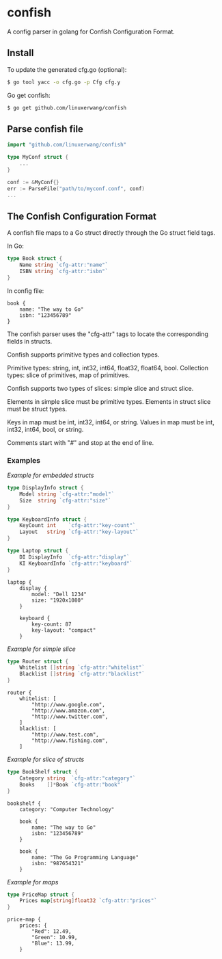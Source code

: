 # confish
A config parser in golang for Confish Configuration Format.

## Install

To update the generated cfg.go (optional):

```bash
$ go tool yacc -o cfg.go -p Cfg cfg.y
```

Go get confish:

```bash
$ go get github.com/linuxerwang/confish
```

## Parse confish file

```go
import "github.com/linuxerwang/confish"

type MyConf struct {
	...
}

conf := &MyConf{}
err := ParseFile("path/to/myconf.conf", conf)
...
```

## The Confish Configuration Format

A confish file maps to a Go struct directly through the Go struct field tags.

In Go:
```go
type Book struct {
	Name string `cfg-attr:"name"`
	ISBN string `cfg-attr:"isbn"`
}
```

In config file:
```
book {
	name: "The way to Go"
	isbn: "123456789"
}
```

The confish parser uses the "cfg-attr" tags to locate the corresponding fields
in structs.

Confish supports primitive types and collection types.

Primitive types: string, int, int32, int64, float32, float64, bool.
Collection types: slice of primitives, map of primitives.

Confish supports two types of slices: simple slice and struct slice.

Elements in simple slice must be primitive types.
Elements in struct slice must be struct types.

Keys in map must be int, int32, int64, or string.
Values in map must be int, int32, int64, bool, or string.

Comments start with "#" and stop at the end of line.

### Examples

*Example for embedded structs*

```go
type DisplayInfo struct {
	Model string `cfg-attr:"model"`
	Size  string `cfg-attr:"size"`
}

type KeyboardInfo struct {
	KeyCount int    `cfg-attr:"key-count"`
	Layout   string `cfg-attr:"key-layout"`
}

type Laptop struct {
	DI DisplayInfo  `cfg-attr:"display"`
	KI KeyboardInfo `cfg-attr:"keyboard"`
}
```

```
laptop {
	display {
		model: "Dell 1234"
		size: "1920x1080"
	}

	keyboard {
		key-count: 87
		key-layout: "compact"
	}
```

*Example for simple slice*

```go
type Router struct {
	Whitelist []string `cfg-attr:"whitelist"`
	Blacklist []string `cfg-attr:"blacklist"`
}
```

```
router {
	whitelist: [
		"http://www.google.com",
		"http://www.amazon.com",
		"http://www.twitter.com",
	]
	blacklist: [
		"http://www.test.com",
		"http://www.fishing.com",
	]
```

*Example for slice of structs*

```go
type BookShelf struct {
	Category string  `cfg-attr:"category"`
	Books    []*Book `cfg-attr:"book"`
}
```

```
bookshelf {
	category: "Computer Technology"

	book {
		name: "The way to Go"
		isbn: "123456789"
	}

	book {
		name: "The Go Programming Language"
		isbn: "987654321"
	}
```

*Example for maps*

```go
type PriceMap struct {
	Prices map[string]float32 `cfg-attr:"prices"`
}
```

```
price-map {
	prices: {
		"Red": 12.49,
		"Green": 10.99,
		"Blue": 13.99,
	}
```
